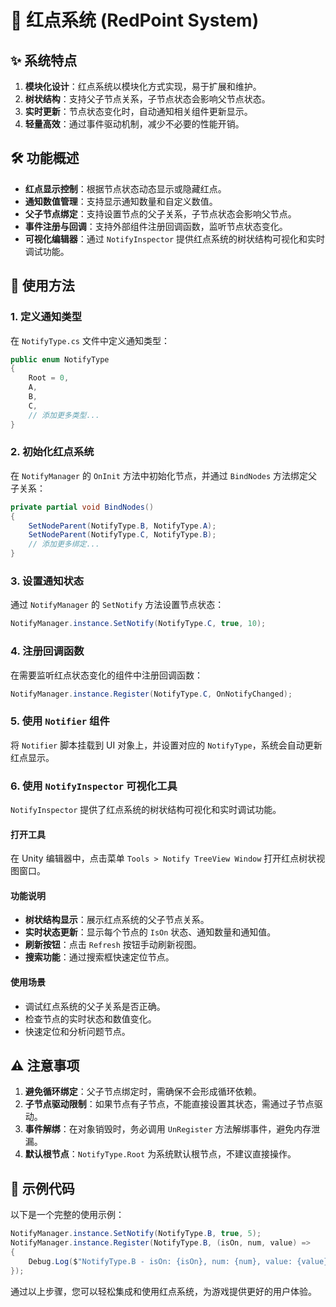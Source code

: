 # 🔴 红点系统 (RedPoint System)

## ✨ 系统特点

1. **模块化设计**：红点系统以模块化方式实现，易于扩展和维护。
2. **树状结构**：支持父子节点关系，子节点状态会影响父节点状态。
3. **实时更新**：节点状态变化时，自动通知相关组件更新显示。
4. **轻量高效**：通过事件驱动机制，减少不必要的性能开销。

## 🛠 功能概述

- **红点显示控制**：根据节点状态动态显示或隐藏红点。
- **通知数值管理**：支持显示通知数量和自定义数值。
- **父子节点绑定**：支持设置节点的父子关系，子节点状态会影响父节点。
- **事件注册与回调**：支持外部组件注册回调函数，监听节点状态变化。
- **可视化编辑器**：通过 `NotifyInspector` 提供红点系统的树状结构可视化和实时调试功能。

## 📖 使用方法

### 1. 定义通知类型

在 `NotifyType.cs` 文件中定义通知类型：

```csharp
public enum NotifyType
{
    Root = 0,
    A,
    B,
    C,
    // 添加更多类型...
}
```

### 2. 初始化红点系统

在 `NotifyManager` 的 `OnInit` 方法中初始化节点，并通过 `BindNodes` 方法绑定父子关系：

```csharp
private partial void BindNodes()
{
    SetNodeParent(NotifyType.B, NotifyType.A);
    SetNodeParent(NotifyType.C, NotifyType.B);
    // 添加更多绑定...
}
```

### 3. 设置通知状态

通过 `NotifyManager` 的 `SetNotify` 方法设置节点状态：

```csharp
NotifyManager.instance.SetNotify(NotifyType.C, true, 10);
```

### 4. 注册回调函数

在需要监听红点状态变化的组件中注册回调函数：

```csharp
NotifyManager.instance.Register(NotifyType.C, OnNotifyChanged);
```

### 5. 使用 `Notifier` 组件

将 `Notifier` 脚本挂载到 UI 对象上，并设置对应的 `NotifyType`，系统会自动更新红点显示。

### 6. 使用 `NotifyInspector` 可视化工具

`NotifyInspector` 提供了红点系统的树状结构可视化和实时调试功能。

#### 打开工具

在 Unity 编辑器中，点击菜单 `Tools > Notify TreeView Window` 打开红点树状视图窗口。

#### 功能说明

- **树状结构显示**：展示红点系统的父子节点关系。
- **实时状态更新**：显示每个节点的 `IsOn` 状态、通知数量和通知值。
- **刷新按钮**：点击 `Refresh` 按钮手动刷新视图。
- **搜索功能**：通过搜索框快速定位节点。

#### 使用场景

- 调试红点系统的父子关系是否正确。
- 检查节点的实时状态和数值变化。
- 快速定位和分析问题节点。

## ⚠ 注意事项

1. **避免循环绑定**：父子节点绑定时，需确保不会形成循环依赖。
2. **子节点驱动限制**：如果节点有子节点，不能直接设置其状态，需通过子节点驱动。
3. **事件解绑**：在对象销毁时，务必调用 `UnRegister` 方法解绑事件，避免内存泄漏。
4. **默认根节点**：`NotifyType.Root` 为系统默认根节点，不建议直接操作。

## 🎯 示例代码

以下是一个完整的使用示例：

```csharp
NotifyManager.instance.SetNotify(NotifyType.B, true, 5);
NotifyManager.instance.Register(NotifyType.B, (isOn, num, value) =>
{
    Debug.Log($"NotifyType.B - isOn: {isOn}, num: {num}, value: {value}");
});
```

通过以上步骤，您可以轻松集成和使用红点系统，为游戏提供更好的用户体验。
